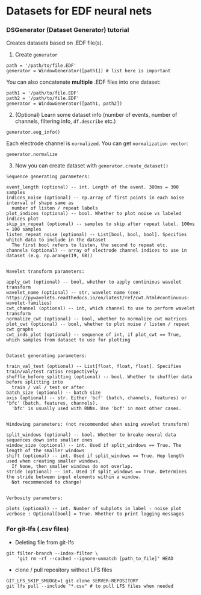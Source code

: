# Datasets for EDF neural nets 

### DSGenerator (Dataset Generator) tutorial 

Creates datasets based on .EDF file(s).

1. Create `generator`
```
path = '/path/to/file.EDF'
generator = WindowGenerator([path1]) # list here is important
```
You can also concatenate **multiple** .EDF files into one dataset:
```
path1 = '/path/to/file.EDF'
path2 = '/path/to/file.EDF'
generator = WindowGenerator([path1, path2])
```

2. (Optional) Learn some dataset info (number of events, number of channels, filtering info, `df.describe` etc.)
```
generator.eeg_info()
```
Each electrode channel is `normalized`. You can get `normalization vector`:
```
generator.normalize
```

3. Now you can create dataset with `generator.create_dataset()`
```
Sequence generating parameters:

event_length (optional) -- int. Length of the event. 300ms = 300 samples
indices_noise (optional) -- np.array of first points in each noise interval of shape same as
  number of listen / repeat labels
plot_indices (optional) -- bool. Whether to plot noise vs labeled indices plot
skip_in_repeat (optional) -- samples to skip after repeat label. 100ms = 100 samples
listen_repeat_noise (optional) -- List[bool, bool, bool]. Specifies whitch data to include in the dataset
  The first bool refers to listen, the second to repeat etc.
channels (optional) -- array of electrode channel indices to use in dataset (e.g. np.arange(19, 68))


Wavelet transform parameters:

apply_cwt (optional) -- bool, whether to apply continious wavelet transform
wavelet_name (optional) -- str, wavelet name (see: https://pywavelets.readthedocs.io/en/latest/ref/cwt.html#continuous-wavelet-families)
cwt_channel (optional) -- int, which channel to use to perform wavelet transform
normalize_cwt (optional) -- bool, whether to normalize cwt matrices
plot_cwt (optional) -- bool, whether to plot noise / listen / repeat cwt graphs
cwt_inds_plot (optional) -- sequence of int, if plot_cwt == True, which samples from dataset to use for plotting 


Dataset generating parameters:

train_val_test (optional) -- List[float, float, float]. Specifies train/val/test ratios respectively
shuffle_before_splitting (optional) -- bool. Whether to shuffler data before splitting into
  train / val / test or after
batch_size (optional) -- batch size
axis (optional) -- str. Either 'bcf' (batch, channels, features) or 'bfc' (batch, features, channels).
  'bfc' is usually used with RNNs. Use 'bcf' in most other cases.


Windowing parameters: (not recommended when using wavelet transform)

split_windows (optional) -- bool. Whether to breake neural data sequences down into smaller ones
window_size (optional) -- int. Used if split_windows == True. The length of the smaller windows
shift (optional) -- int. Used if split_windows == True. Hop length used when creating smaller windows.
  If None, then smaller windows do not overlap.
stride (optional) -- int. Used if split_windows == True. Determines the stride between input elements within a window.
  Not recommended to change!


Verbosity parameters:

plots (optional) -- int. Number of subplots in label - noise plot
verbose : Optional[bool] = True. Whether to print logging messages
```

### For git-lfs (.csv files)
* Deleting file from git-lfs
```
git filter-branch --index-filter \
    'git rm -rf --cached --ignore-unmatch [path_to_file]' HEAD
```
* clone / pull repository without LFS files
```
GIT_LFS_SKIP_SMUDGE=1 git clone SERVER-REPOSITORY
git lfs pull --include "*.csv" # to pull LFS files when needed
```
